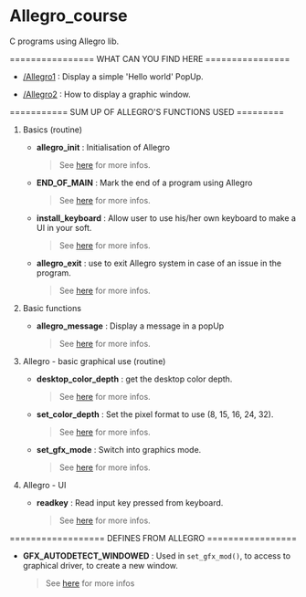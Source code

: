 # Allegro_course

C programs using Allegro lib.

================ WHAT CAN YOU FIND HERE ================

- [/Allegro1](Allegro1) : Display a simple 'Hello world' PopUp.

- [/Allegro2](Allegro2) : How to display a graphic window.

=========== SUM UP OF ALLEGRO'S FUNCTIONS USED =========

1. Basics (routine)
   - **allegro_init** : Initialisation of Allegro
     > See [here](http://liballeg.org/stabledocs/en/alleg000.html#allegro_init) for more infos.

   - **END_OF_MAIN** : Mark the end of a program using Allegro
     > See [here](http://liballeg.org/stabledocs/en/alleg000.html#END_OF_MAIN) for more infos.

   - **install_keyboard** : Allow user to use his/her own keyboard to make a UI in your soft.
     > See [here](http://liballeg.org/stabledocs/en/alleg006.html#install_keyboard) for more infos.

   - **allegro_exit** : use to exit Allegro system in case of an issue in the program.
     > See [here](http://liballeg.org/stabledocs/en/alleg000.html#allegro_exit) for more infos.

2. Basic functions
   - **allegro_message** : Display a message in a popUp
     > See [here](http://liballeg.org/stabledocs/en/alleg000.html#allegro_message) for more infos.

3. Allegro - basic graphical use (routine)
   - **desktop_color_depth** : get the desktop color depth.
     > See [here](http://liballeg.org/stabledocs/en/alleg000.html#desktop_color_depth) for more infos.

   - **set_color_depth** : Set the pixel format to use (8, 15, 16, 24, 32).
     > See [here](http://liballeg.org/stabledocs/en/alleg008.html#set_color_depth) for more infos.

   - **set_gfx_mode** : Switch into graphics mode.
     > See [here](http://liballeg.org/stabledocs/en/alleg008.html#set_gfx_mode) for more infos.

4. Allegro - UI
   - **readkey** : Read input key pressed from keyboard.
     > See [here](http://liballeg.org/stabledocs/en/alleg006.html#readkey) for more infos.

================== DEFINES FROM ALLEGRO =================

- **GFX_AUTODETECT_WINDOWED** : Used in `set_gfx_mod()`, to access to graphical driver, to create a new window.
  > See [here](http://liballeg.org/stabledocs/en/alleg037.html#GFX_*/Windows) for more infos
